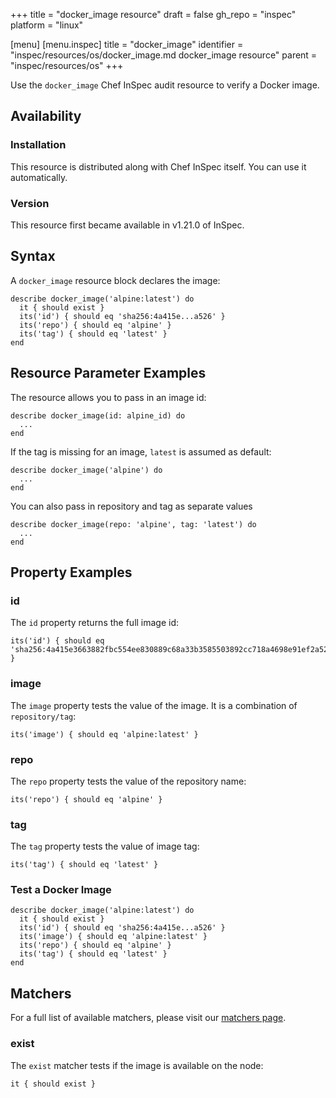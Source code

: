 +++
title = "docker_image resource"
draft = false
gh_repo = "inspec"
platform = "linux"

[menu]
  [menu.inspec]
    title = "docker_image"
    identifier = "inspec/resources/os/docker_image.md docker_image resource"
    parent = "inspec/resources/os"
+++

Use the `docker_image` Chef InSpec audit resource to verify a Docker image.

## Availability

### Installation

This resource is distributed along with Chef InSpec itself. You can use it automatically.

### Version

This resource first became available in v1.21.0 of InSpec.

## Syntax

A `docker_image` resource block declares the image:

    describe docker_image('alpine:latest') do
      it { should exist }
      its('id') { should eq 'sha256:4a415e...a526' }
      its('repo') { should eq 'alpine' }
      its('tag') { should eq 'latest' }
    end

## Resource Parameter Examples

The resource allows you to pass in an image id:

    describe docker_image(id: alpine_id) do
      ...
    end

If the tag is missing for an image, `latest` is assumed as default:

    describe docker_image('alpine') do
      ...
    end

You can also pass in repository and tag as separate values

    describe docker_image(repo: 'alpine', tag: 'latest') do
      ...
    end

## Property Examples

### id

The `id` property returns the full image id:

    its('id') { should eq 'sha256:4a415e3663882fbc554ee830889c68a33b3585503892cc718a4698e91ef2a526' }

### image

The `image` property tests the value of the image. It is a combination of `repository/tag`:

    its('image') { should eq 'alpine:latest' }

### repo

The `repo` property tests the value of the repository name:

    its('repo') { should eq 'alpine' }

### tag

The `tag` property tests the value of image tag:

    its('tag') { should eq 'latest' }

### Test a Docker Image

    describe docker_image('alpine:latest') do
      it { should exist }
      its('id') { should eq 'sha256:4a415e...a526' }
      its('image') { should eq 'alpine:latest' }
      its('repo') { should eq 'alpine' }
      its('tag') { should eq 'latest' }
    end

## Matchers

For a full list of available matchers, please visit our [matchers page](/inspec/matchers/).

### exist

The `exist` matcher tests if the image is available on the node:

    it { should exist }
